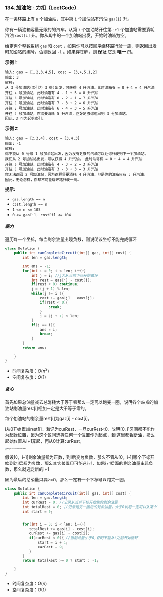 ### [134. 加油站 - 力扣（LeetCode）](https://leetcode.cn/problems/gas-station/description/)

在一条环路上有 `n` 个加油站，其中第 `i` 个加油站有汽油 `gas[i]` 升。

你有一辆油箱容量无限的的汽车，从第 `i` 个加油站开往第 `i+1` 个加油站需要消耗汽油 `cost[i]` 升。你从其中的一个加油站出发，开始时油箱为空。

给定两个整数数组 `gas` 和 `cost` ，如果你可以按顺序绕环路行驶一周，则返回出发时加油站的编号，否则返回 `-1` 。如果存在解，则 **保证** 它是 **唯一** 的。

 

**示例 1:**

```
输入: gas = [1,2,3,4,5], cost = [3,4,5,1,2]
输出: 3
解释:
从 3 号加油站(索引为 3 处)出发，可获得 4 升汽油。此时油箱有 = 0 + 4 = 4 升汽油
开往 4 号加油站，此时油箱有 4 - 1 + 5 = 8 升汽油
开往 0 号加油站，此时油箱有 8 - 2 + 1 = 7 升汽油
开往 1 号加油站，此时油箱有 7 - 3 + 2 = 6 升汽油
开往 2 号加油站，此时油箱有 6 - 4 + 3 = 5 升汽油
开往 3 号加油站，你需要消耗 5 升汽油，正好足够你返回到 3 号加油站。
因此，3 可为起始索引。
```

**示例 2:**

```
输入: gas = [2,3,4], cost = [3,4,3]
输出: -1
解释:
你不能从 0 号或 1 号加油站出发，因为没有足够的汽油可以让你行驶到下一个加油站。
我们从 2 号加油站出发，可以获得 4 升汽油。 此时油箱有 = 0 + 4 = 4 升汽油
开往 0 号加油站，此时油箱有 4 - 3 + 2 = 3 升汽油
开往 1 号加油站，此时油箱有 3 - 3 + 3 = 3 升汽油
你无法返回 2 号加油站，因为返程需要消耗 4 升汽油，但是你的油箱只有 3 升汽油。
因此，无论怎样，你都不可能绕环路行驶一周。
```

 

**提示:**

- `gas.length == n`
- `cost.length == n`
- `1 <= n <= 105`
- `0 <= gas[i], cost[i] <= 104`





##### 暴力

遍历每一个坐标，每当剩余油量出现负数，则说明该坐标不能完成循环

```java
class Solution {
    public int canCompleteCircuit(int[] gas, int[] cost) {
        int len = gas.length;

        int ans = -1;
        for(int i = 0; i < len; i++){
            int j = i; //j为从当前下标开始循环
            int rest = gas[j] - cost[j];
            if(rest < 0) continue;
            j = (j + 1) % len;
            while(j != i ){
                rest += gas[j] - cost[j];
                if(rest < 0){
                    break;
                }
                j = (j + 1) % len;
            }
            if(j == i){
                ans = i;
                break;
            }
        }
        return ans;

    }
}
```

- 时间复杂度：$O(n^2)$
- 空间复杂度：$O(1)$



##### 贪心

首先如果总油量减去总消耗大于等于零那么一定可以跑完一圈，说明各个站点的加油站剩油量rest[i]相加一定是大于等于零的。

每个加油站的剩余量rest[i]为gas[i] - cost[i]。

i从0开始累加rest[i]，和记为curRest，一旦curRest<0，说明[0, i]区间都不能作为起始位置，因为这个区间选择任何一个位置作为起点，到i这里都会断油，那么起始位置从i+1算起，再从0计算curRest。

<img src="https://palepics.oss-cn-guangzhou.aliyuncs.com/img/image-20231002004903682.png" alt="image-20231002004903682" style="zoom: 33%;" />



假设[0，i-1]剩余油量都为正数，到i后变为负数，那么不管从[0，i-1]哪个下标开始到达i后都为负数，那么其实位置只可能选i+1，如果i+1后面的剩余油量出现负数，那么就选定新的i+1

因为最后的总油量只要>=0，那么一定有一个下标可以跑完一圈。

```java
class Solution {
    public int canCompleteCircuit(int[] gas, int[] cost) {
        int len = gas.length;
        int curRest = 0; //记录从当前下标开始跑的剩余油量
        int totalRest = 0; //记录跑完一圈后的剩余油量，大于0说明一定可以从某个下标跑完一圈
        int start = 0;


        for(int i = 0; i < len; i++){
           totalRest += gas[i] - cost[i];
           curRest += gas[i] - cost[i];
           if(curRest < 0){ //当前油量小于0,说明不能从i之前开始循环
               start = i + 1;
               curRest = 0;
           }
        }
        return totalRest >= 0 ? start : -1;

    }
}
```

- 时间复杂度：$O(n)$
- 空间复杂度：$O(1)$

